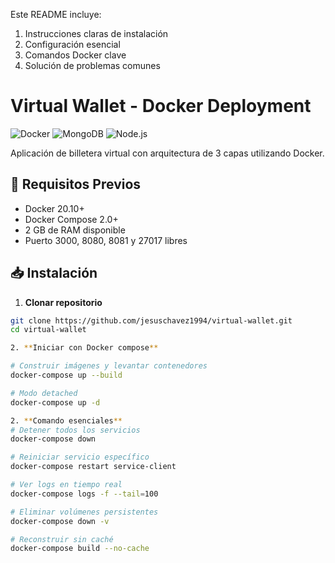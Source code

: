 
Este README incluye:
1. Instrucciones claras de instalación
2. Configuración esencial
3. Comandos Docker clave
4. Solución de problemas comunes


# Virtual Wallet - Docker Deployment

![Docker](https://img.shields.io/badge/Docker-2CA5E0?style=for-the-badge&logo=docker&logoColor=white)
![MongoDB](https://img.shields.io/badge/MongoDB-4EA94B?style=for-the-badge&logo=mongodb&logoColor=white)
![Node.js](https://img.shields.io/badge/Node.js-339933?style=for-the-badge&logo=nodedotjs&logoColor=white)

Aplicación de billetera virtual con arquitectura de 3 capas utilizando Docker.

## 🚀 Requisitos Previos

- Docker 20.10+
- Docker Compose 2.0+
- 2 GB de RAM disponible
- Puerto 3000, 8080, 8081 y 27017 libres

## 📥 Instalación

1. **Clonar repositorio**
```bash
git clone https://github.com/jesuschavez1994/virtual-wallet.git
cd virtual-wallet

2. **Iniciar con Docker compose**

# Construir imágenes y levantar contenedores
docker-compose up --build

# Modo detached
docker-compose up -d

2. **Comando esenciales**
# Detener todos los servicios
docker-compose down

# Reiniciar servicio específico
docker-compose restart service-client

# Ver logs en tiempo real
docker-compose logs -f --tail=100

# Eliminar volúmenes persistentes
docker-compose down -v

# Reconstruir sin caché
docker-compose build --no-cache